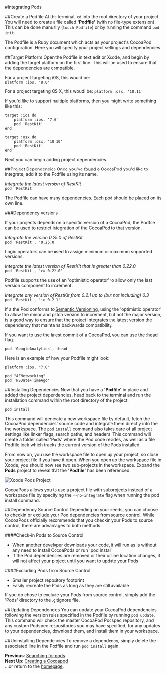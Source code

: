 #Integrating Pods

##Create a Podfile
At the terminal, <code>cd</code> into the root directory of your project. You will need to create a file called **'Podfile'** (with no file-type extension). This can be done manually (<code>touch Podfile</code>) or by running the command <code>pod init</code>.  

The Podfile is a Ruby document which acts as your project's CocoaPod configuration. Here you will specify your project settings and dependencies.  

##Target Platform
Open the Podfile in text edit or Xcode, and begin by adding the target platform on the first line. This will be used to ensure that the dependencies are compatible.  

For a project targeting iOS, this would be:  
```platform :ios, '8.0'```

For a project targeting OS X, this woudl be:
```platform :osx, '10.11'```

If you'd like to support multiple platforms, then you might write something like this:

```
target :ios do
    platform :ios, '7.0'
    pod 'RestKit'
end

target :osx do
    platform :osx, '10.10'
    pod 'RestKit'
end
```

Next you can begin adding project dependencies.

##Project Dependencies
Once you've [found](searching-for-cocoapods.md) a CocoaPod you'd like to integrate, add it to the Podfile using its name.

*Integrate the latest version of RestKit*  
```pod 'RestKit'```  

The Podfile can have many dependencies. Each pod should be placed on its own line.

###Dependency versions

If your projects depends on a specific version of a CocoaPod, the Podfile can be used to restrict integration of the CocoaPod to that version.

*Integrate the version 0.25.0 of RestKit*  
```pod 'RestKit', '0.25.0'```

Logic operators can be used to assign minimum or maximum supported versions.

*Integrate the latest version of RestKit that is greater than 0.22.0*  
```pod 'RestKit', '>= 0.22.0'```  

Podfile supports the use of an 'optimistic operator' to allow only the last version component to increment.

*Integrate any version of RestKit from 0.2.1 up to (but not including) 0.3*  
```pod 'RestKit', '~> 0.2.1'```

If a the Pod conforms to [Semantic Versioning](https://github.com/mattbocosoft/presentation-gitflow-and-semanticversioning), using the 'optimistic operator' to allow the minor and patch version to increment, but not the major version, is a good way to ensure that the project integrates the latest version the dependency that maintains backwards compatibility.

If you want to use the latest commit of a CocoaPod, you can use the :head flag.

```pod 'GoogleAnalytics', :head```

Here is an example of how your Podfile might look:

```
platform :ios, "7.0"

pod "AFNetworking"
pod 'NSDate+TimeAgo'
```

##Installing Dependencies
Now that you have a **'Podfile'** in place and added the project dependencies, head back to the terminal and run the installation command within the root directory of the project:  

```pod install```

This command will generate a new workspace file by default, fetch the CocoaPod dependencies' source code and integrate them directly into the the workspace. The ```pod install``` command also takes care of all project settings like linker flags, search paths, and headers. This command will create a folder called 'Pods' where the Pod code resides, as well as a file Podfile.lock which tracks the current version of the Pods installed.

From now on, you use the workspace file to open up your project, so close your project file if you have it open. When you open up the workspace file in Xcode, you should now see two sub-projects in the workspace. Expand the **Pods** project to reveal that the **'Podfile'** has been referenced.

![Xcode Pods Project](images/Xcode-Pods-Project.png)

CocoaPods allows you to use a project file with subprojects instead of a workspace file by specifying the ```--no-integrate``` flag when running the pod install command.

##Dependency Source Control
Depending on your needs, you can choose to checkin or exclude your Pod dependencies from source control. While CocoaPods officially recommends that you checkin your Pods to source control, there are advantages to both methods.

####Check-in Pods to Source Control
+ When another developer downloads your code, it will run as is without any need to install CocoaPods or run 'pod install'  
+ If the Pod dependencies are removed or their online location changes, it will not affect your project until you want to update your Pods  

####Excluding Pods from Source Control
+ Smaller project repository footprint
+ Easily recreate the Pods as long as they are still available

If you do chose to exclude your Pods from source control, simply add the 'Pods' directory to the .gitignore file.

##Updating Dependencies
You can update your CocoaPod dependencies following the version rules specified in the Podfile by running ```pod update```. This command will check the master CocoaPod Podspec repository, and any custom Podspec respositories you may have specified, for any updates to your dependencies, download them, and install them in your workspace.

##Uninstalling Dependencies
To remove a dependency, simply delete the associated line in the Podfile and run ```pod install``` again.

**Previous**: [Searching for pods](searching-for-cocoapods.md)  
**Next Up**: [Creating a Cocoapod](creating-pods.md)  
...or return to the [homepage](README.md).
